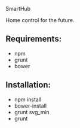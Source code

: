 SmartHub

Home control for the future.

Requirements:
-------------
- npm
- grunt
- bower

Installation:
-------------
- npm install
- bower-install
- grunt svg_min
- grunt
